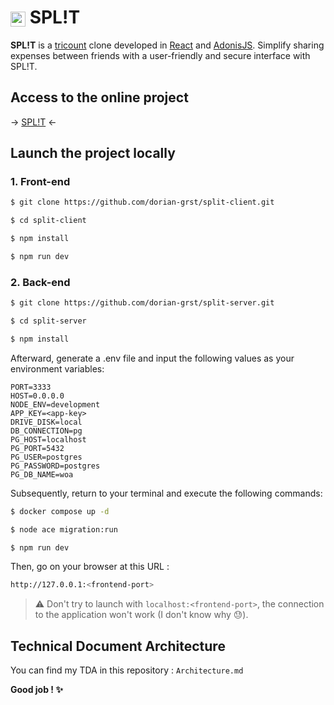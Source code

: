 <h1>
<img align="center" src="https://split.backtothe.cloud/assets/white_logo-65UcD7d6.svg" height="24px"/>
SPL!T
</h1>

**SPL!T** is a [tricount](https://www.tricount.com/) clone developed in [React](https://react.dev/) and [AdonisJS](https://adonisjs.com/). Simplify sharing expenses between friends with a user-friendly and secure interface with SPL!T.

## Access to the online project
&rarr; [SPL!T](https://split.backtothe.cloud) &larr;

## Launch the project locally

### 1. Front-end
```bash
$ git clone https://github.com/dorian-grst/split-client.git

$ cd split-client

$ npm install

$ npm run dev
```
### 2. Back-end
```bash
$ git clone https://github.com/dorian-grst/split-server.git

$ cd split-server

$ npm install
```
Afterward, generate a .env file and input the following values as your environment variables:
```
PORT=3333
HOST=0.0.0.0
NODE_ENV=development
APP_KEY=<app-key>
DRIVE_DISK=local
DB_CONNECTION=pg
PG_HOST=localhost
PG_PORT=5432
PG_USER=postgres
PG_PASSWORD=postgres
PG_DB_NAME=woa
```
Subsequently, return to your terminal and execute the following commands:
```bash
$ docker compose up -d

$ node ace migration:run

$ npm run dev
```
Then, go on your browser at this URL :

```bash
http://127.0.0.1:<frontend-port>
```

> ⚠️ Don't try to launch with `localhost:<frontend-port>`, the connection to the application won't work (I don't know why 😓).

## Technical Document Architecture

You can find my TDA in this repository : `Architecture.md`

**Good job ! ✨**
